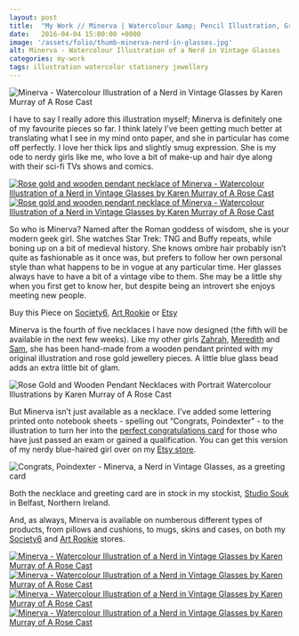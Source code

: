 ```yaml
---
layout: post
title:  "My Work // Minerva | Watercolour &amp; Pencil Illustration, Greeting Card &amp; Wooden Necklace"
date:   2016-04-04 15:00:00 +0000
image: '/assets/folio/thumb-minerva-nerd-in-glasses.jpg'
alt: Minerva - Watercolour Illustration of a Nerd in Vintage Glasses
categories: my-work
tags: illustration watercolor stationery jewellery
---
```



![Minerva - Watercolour Illustration of a Nerd in Vintage Glasses by Karen Murray of A Rose Cast](/assets/folio/portraits/minerva-nerd-in-glasses.jpg "Minerva - Watercolour Illustration of a Nerd in Vintage Glasses by Karen Murray of @arosecast")

I have to say I really adore this illustration myself; Minerva is definitely one of my favourite pieces so far. I think lately I’ve been getting much better at translating what I see in my mind onto paper, and she in particular has come off perfectly. I love her thick lips and slightly smug expression. She is my ode to nerdy girls like me, who love a bit of make-up and hair dye along with their sci-fi TVs shows and comics.

<div class="row">
	<div class="col-md-6">
		<a href="https://www.etsy.com/listing/288122435/rose-gold-walnut-wood-pendant-necklace" title="Rose gold and wooden pendant necklace of Minerva - Watercolour Illustration of a Nerd in Vintage Glasses by Karen Murray of A Rose Cast"><img src="/assets/folio/portraits/necklace-nerd-minerva.jpg" alt="Rose gold and wooden pendant necklace of Minerva - Watercolour Illustration of a Nerd in Vintage Glasses by Karen Murray of A Rose Cast" title="Rose gold and wooden pendant necklace of Minerva - Watercolour Illustration of a Nerd in Vintage Glasses by Karen Murray of @arosecast"></a>
	</div>
	<div class="col-md-6">
		<a href="https://www.etsy.com/listing/288122435/rose-gold-walnut-wood-pendant-necklace" title="Rose gold and wooden pendant necklace of Minerva - Watercolour Illustration of a Nerd in Vintage Glasses by Karen Murray of A Rose Cast"><img src="/assets/blog/2016-03/minerva-glasses-rose-gold-wooden-necklace.jpg" alt="Rose gold and wooden pendant necklace of Minerva - Watercolour Illustration of a Nerd in Vintage Glasses by Karen Murray of A Rose Cast" title="Rose gold and wooden pendant necklace of Minerva - Watercolour Illustration of a Nerd in Vintage Glasses by Karen Murray of @arosecast"></a>
	</div>
</div>

So who is Minerva? Named after the Roman goddess of wisdom, she is your modern geek girl. She watches Star Trek: TNG and Buffy repeats, while boning up on a bit of medieval history. She knows ombre hair probably isn’t quite as fashionable as it once was, but prefers to follow her own personal style than what happens to be in vogue at any particular time. Her glasses always have to have a bit of a vintage vibe to them. She may be a little shy when you first get to know her, but despite being an introvert she enjoys meeting new people.

<div class="highlight">
	Buy <span class="the">this</span> Piece <span class="the">on</span> <a href="https://society6.com/product/nerdy-blue-haired-minerva-in-vintage-glasses_print#1=45" title="Minerva - Watercolour Illustration of a Nerd in Vintage Glasses by Karen Murray of A Rose Cast on Society6">Society6</a>, <a href="http://artrookie.co.uk/ARoseCast" title="Minerva - Watercolour Illustration of a Nerd in Vintage Glasses by Karen Murray of A Rose Cast on Art Rookie">Art Rookie</a> <span class="the">or</span> <a href="https://www.etsy.com/shop/ARoseCast/search?search_query=minerva" title="Minerva - Watercolour Illustration of a Nerd in Vintage Glasses by Karen Murray of A Rose Cast on Etsy">Etsy</a>
</div>

Minerva is the fourth of five necklaces I have now designed (the fifth will be available in the next few weeks). Like my other girls [Zahrah](/my-work/2015/12/08/zahrah-portrait-illustration.html), [Meredith](/my-work/2016/01/26/meredith-portrait-illustration.html) and [Sam](/my-work/2016/03/07/90s-grunge-girl-sam.html), she has been hand-made from a wooden pendant printed with my original illustration and rose gold jewellery pieces. A little blue glass bead adds an extra little bit of glam.

![Rose Gold and Wooden Pendant Necklaces with Portrait Watercolour Illustrations by Karen Murray of A Rose Cast](/assets/blog/2016-03/rose-gold-wooden-pendant-necklaces.jpg "Rose Gold and Wooden Pendant Necklaces with Portrait Watercolour Illustrations by Karen Murray of @arosecast")

But Minerva isn’t just available as a necklace. I’ve added some lettering printed onto notebook sheets - spelling out “Congrats, Poindexter" - to the illustration to turn her into the [perfect congratulations card](https://www.etsy.com/listing/288123381/congrats-poindexter-greeting-card) for those who have just passed an exam or gained a qualification. You can get this version of my nerdy blue-haired girl over on my [Etsy store](https://www.etsy.com/listing/288123381/congrats-poindexter-greeting-card).

![Congrats, Poindexter - Minerva, a Nerd in Vintage Glasses, as a greeting card](/assets/folio/portraits/minerva-congrats-poindexter-greeting-card.jpg "Congrats, Poindexter - Minerva, a Nerd in Vintage Glasses, as a greeting card / stationery for passing exams / tests by Karen Murray of @arosecast")

Both the necklace and greeting card are in stock in my stockist, [Studio Souk](/my-work/2016/03/24/studio-souk.html) in Belfast, Northern Ireland.

And, as always, Minerva is available on numberous different types of products, from pillows and cushions, to mugs, skins and cases, on both my [Society6](https://society6.com/product/nerdy-blue-haired-minerva-in-vintage-glasses_print#1=45) and [Art Rookie](http://artrookie.co.uk/ARoseCast) stores.

<div class="row">
	<div class="col-md-6">
		<a href="https://society6.com/product/nerdy-blue-haired-minerva-in-vintage-glasses_print#1=45" title="Buy Minerva, a Nerd in Vintage Glasses, as a range of products on my Society6 Store"><img src="/assets/blog/2016-04/society6-minerva-nerd-in-glasses-pillows.jpg" alt="Minerva - Watercolour Illustration of a Nerd in Vintage Glasses by Karen Murray of A Rose Cast" title="Pillow of Minerva - Watercolour Illustration of a Nerd in Vintage Glasses by Karen Murray of @arosecast"></a>
	</div>
	<div class="col-md-6">
		<a href="https://society6.com/product/nerdy-blue-haired-minerva-in-vintage-glasses_print#1=45" title="Buy Minerva, a Nerd in Vintage Glasses, as a range of products on my Society6 Store"><img src="/assets/blog/2016-04/society6-minerva-nerd-in-glasses-phone-skins.jpg" alt="Minerva - Watercolour Illustration of a Nerd in Vintage Glasses by Karen Murray of A Rose Cast" title="iPhone Skin of Minerva - Watercolour Illustration of a Nerd in Vintage Glasses by Karen Murray of @arosecast"></a>
	</div>
</div>
<div class="row">
	<div class="col-md-6">
		<a href="https://society6.com/product/nerdy-blue-haired-minerva-in-vintage-glasses_print#1=45" title="Buy Minerva, a Nerd in Vintage Glasses, as a range of products on my Society6 Store"><img src="/assets/blog/2016-04/society6-minerva-nerd-in-glasses-mugs.jpg" alt="Minerva - Watercolour Illustration of a Nerd in Vintage Glasses by Karen Murray of A Rose Cast" title="Mug of Minerva - Watercolour Illustration of a Nerd in Vintage Glasses by Karen Murray of @arosecast"></a>
	</div>
	<div class="col-md-6">
		<a href="https://society6.com/product/nerdy-blue-haired-minerva-in-vintage-glasses_print#1=45" title="Buy Minerva, a Nerd in Vintage Glasses, as a range of products on my Society6 Store"><img src="/assets/blog/2016-04/society6-minerva-nerd-in-glasses-bags.jpg" alt="Minerva - Watercolour Illustration of a Nerd in Vintage Glasses by Karen Murray of A Rose Cast" title="Tote Bag of Minerva - Watercolour Illustration of a Nerd in Vintage Glasses by Karen Murray of @arosecast"></a>
	</div>
</div>